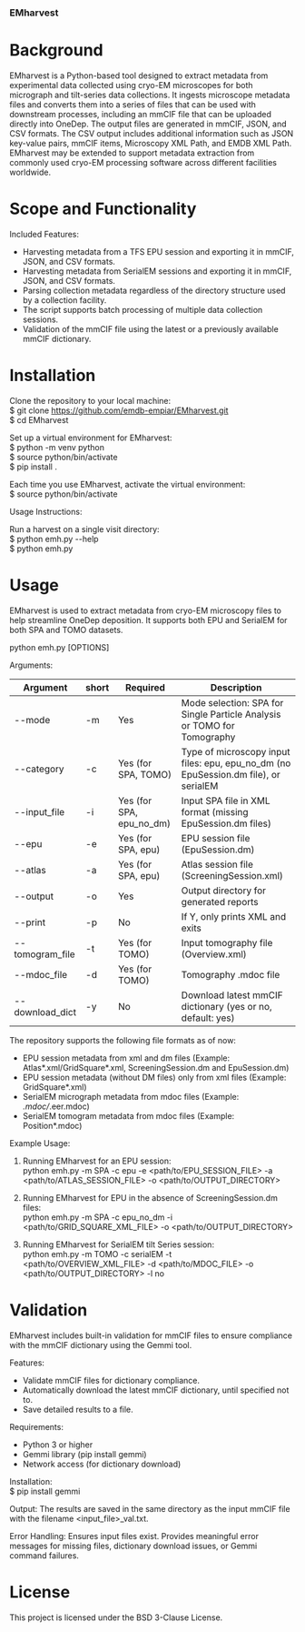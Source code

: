 ### EMharvest

# Background

EMharvest is a Python-based tool designed to extract metadata from experimental data collected using cryo-EM microscopes for both micrograph and tilt-series data collections. It ingests microscope metadata files and converts them into a series of files that can be used with downstream processes, including an mmCIF file that can be uploaded directly into OneDep. The output files are generated in mmCIF, JSON, and CSV formats. The CSV output includes additional information such as JSON key-value pairs, mmCIF items, Microscopy XML Path, and EMDB XML Path. EMharvest may be extended to support metadata extraction from commonly used cryo-EM processing software across different facilities worldwide.

# Scope and Functionality

Included Features:
- Harvesting metadata from a TFS EPU session and exporting it in mmCIF, JSON, and CSV formats.
- Harvesting metadata from SerialEM sessions and exporting it in mmCIF, JSON, and CSV formats.
- Parsing collection metadata regardless of the directory structure used by a collection facility.
- The script supports batch processing of multiple data collection sessions.
- Validation of the mmCIF file using the latest or a previously available mmCIF dictionary.


# Installation

Clone the repository to your local machine:  
$ git clone https://github.com/emdb-empiar/EMharvest.git  
$ cd EMharvest  

Set up a virtual environment for EMharvest:  
$ python -m venv python  
$ source python/bin/activate  
$ pip install .

Each time you use EMharvest, activate the virtual environment:  
$ source python/bin/activate

Usage Instructions:

Run a harvest on a single visit directory:  
$ python emh.py --help  
$ python emh.py  

# Usage

EMharvest is used to extract metadata from cryo-EM microscopy files to help streamline OneDep deposition. It supports both EPU and SerialEM for both SPA and TOMO datasets.

python emh.py [OPTIONS]  

Arguments:

|Argument|	short|	Required|	Description|      
|--------|------|---------|------------|
|--mode|	-m|	Yes|	Mode selection: SPA for Single Particle Analysis or TOMO for Tomography|  
|--category|	-c|	Yes (for SPA, TOMO)|	Type of microscopy input files: epu, epu_no_dm (no EpuSession.dm file), or serialEM|  
|--input_file|	-i|	Yes (for SPA, epu_no_dm)|	Input SPA file in XML format (missing EpuSession.dm files)|  
|--epu|		-e|	Yes (for SPA, epu)|	EPU session file (EpuSession.dm)|  
|--atlas|	-a|	Yes (for SPA, epu)|	Atlas session file (ScreeningSession.xml)|  
|--output|	-o|	Yes|	Output directory for generated reports|  
|--print|	-p|	No|	If Y, only prints XML and exits|  
|--tomogram_file|	-t|	Yes (for TOMO)|	Input tomography file (Overview.xml)|  
|--mdoc_file|	-d|	Yes (for TOMO)|	Tomography .mdoc file|  
|--download_dict|	-y|	 No|	Download latest mmCIF dictionary (yes or no, default: yes)|  

The repository supports the following file formats as of now:  
- EPU session metadata from xml and dm files (Example: Atlas*.xml/GridSquare*.xml, ScreeningSession.dm and EpuSession.dm)
- EPU session metadata (without DM files) only from xml files (Example: GridSquare*.xml)
- SerialEM micrograph metadata from mdoc files (Example: *.mdoc/*.eer.mdoc)
- SerialEM tomogram metadata from mdoc files (Example: Position*.mdoc)

Example Usage:

1. Running EMharvest for an EPU session:  
python emh.py -m SPA -c epu -e <path/to/EPU_SESSION_FILE> -a <path/to/ATLAS_SESSION_FILE> -o <path/to/OUTPUT_DIRECTORY>

2. Running EMharvest for EPU in the absence of ScreeningSession.dm files:  
python emh.py -m SPA -c epu_no_dm -i <path/to/GRID_SQUARE_XML_FILE> -o <path/to/OUTPUT_DIRECTORY>

3. Running EMharvest for SerialEM tilt Series session:  
python emh.py -m TOMO -c serialEM -t <path/to/OVERVIEW_XML_FILE> -d <path/to/MDOC_FILE> -o <path/to/OUTPUT_DIRECTORY> -l no

# Validation

EMharvest includes built-in validation for mmCIF files to ensure compliance with the mmCIF dictionary using the Gemmi tool. 

Features:  
- Validate mmCIF files for dictionary compliance.
- Automatically download the latest mmCIF dictionary, until specified not to.
- Save detailed results to a file.

Requirements:  
- Python 3 or higher
- Gemmi library (pip install gemmi)
- Network access (for dictionary download)

Installation:  
$ pip install gemmi

Output:
The results are saved in the same directory as the input mmCIF file with the filename <input_file>_val.txt.

Error Handling:
Ensures input files exist.
Provides meaningful error messages for missing files, dictionary download issues, or Gemmi command failures.

# License
This project is licensed under the BSD 3-Clause License.
